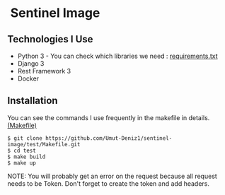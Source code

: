 
#  Sentinel Image

## Technologies I Use 

 - Python 3 - You can check which libraries we need : <a href="https://github.com/Umut-Deniz1/sentinel-image/blob/master/requirements.txt">requirements.txt </a>
 - Django 3
 - Rest Framework 3
 - Docker


## Installation 
You can see the commands I use frequently in the makefile in details. <a href="https://github.com/Umut-Deniz1/sentinel-image/blob/master/Makefile">(Makefile)</a>

    $ git clone https://github.com/Umut-Deniz1/sentinel-image/test/Makefile.git
    $ cd test
    $ make build
    $ make up

NOTE: You will probably get an error on the request because all request needs to be Token. Don't forget to create the token and add headers.





